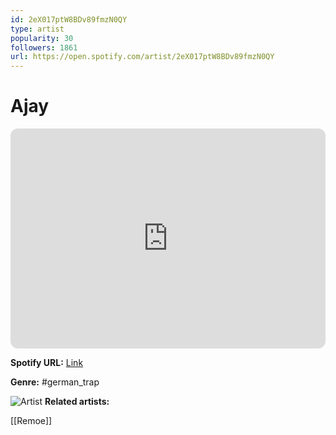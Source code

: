 ```yaml
---
id: 2eX017ptW8BDv89fmzN0QY
type: artist
popularity: 30
followers: 1861
url: https://open.spotify.com/artist/2eX017ptW8BDv89fmzN0QY
---
```

# Ajay

<iframe style="border-radius:12px" src="https://open.spotify.com/embed/artist/2eX017ptW8BDv89fmzN0QY" width="100%" height="352" frameBorder="0" allowfullscreen="" allow="autoplay; clipboard-write; encrypted-media; fullscreen; picture-in-picture" loading="lazy"></iframe>

**Spotify URL:** [Link](https://open.spotify.com/artist/2eX017ptW8BDv89fmzN0QY)

**Genre:**  #german_trap

![Artist](https://i.scdn.co/image/ab6761610000e5eb291afc4456dd95a075bb00e7)
**Related artists:**

[[Remoe]]
